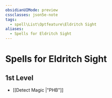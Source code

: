 ```yaml
---
obsidianUIMode: preview
cssclasses: json5e-note
tags:
  - spell\List\Optfeature\Eldritch Sight
aliases:
  - Spells for Eldritch Sight
---
```

# Spells for Eldritch Sight

## 1st Level

- [[Detect Magic \|"PHB"]]
